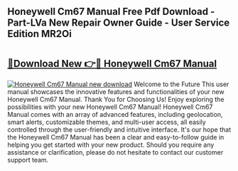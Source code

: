 ## Honeywell Cm67 Manual Free Pdf Download - Part-LVa New Repair Owner Guide - User Service Edition MR2Oi

# <h2><a href="http://cf12016.oget.top/?id=Honeywell+Cm67+Manual">🔗Download New 👉🔴 Honeywell Cm67 Manual</a></h2>

[![Honeywell Cm67 Manual new download](https://i.imgur.com/5g1atiW.png)](http://cf12016.oget.top/?id=Honeywell+Cm67+Manual)
Welcome to the Future This user manual showcases the innovative features and functionalities of your new Honeywell Cm67 Manual. Thank You for Choosing Us! Enjoy exploring the possibilities with your new Honeywell Cm67 Manual! Honeywell Cm67 Manual comes with an array of advanced features, including geolocation, smart alerts, customizable themes, and multi-user access, all easily controlled through the user-friendly and intuitive interface. It's our hope that the Honeywell Cm67 Manual has been a clear and easy-to-follow guide in helping you get started with your new product. Should you require any assistance or clarification, please do not hesitate to contact our customer support team.

